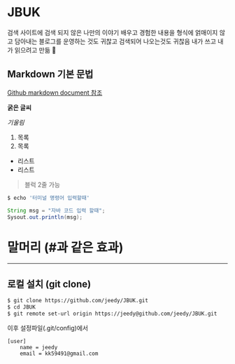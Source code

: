 # JBUK

검색 사이트에 검색 되지 않은 나만의 이야기
배우고 경험한 내용을 형식에 얽매이지 않고 담아내는
블로그를 운영하는 것도 귀찮고 검색되어 나오는것도 귀찮음
내가 쓰고 내가 읽으려고 만듦 :dromedary_camel:

## Markdown 기본 문법

[Github markdown document 참조](https://guides.github.com/features/mastering-markdown/)

**굵은 글씨**

*기울림*

1. 목록
1. 목록

- 리스트
- 리스트

> 블럭
2줄 가능

```bash
$ echo '터미널 명령어 입력할때'
```

```java
String msg = "자바 코드 입력 할때";
Sysout.out.println(msg);
```

말머리 (#과 같은 효과)
======

----

## 로컬 설치 (git clone)
```bash
$ git clone https://github.com/jeedy/JBUK.git
$ cd JBUK
$ git remote set-url origin https://jeedy@github.com/jeedy/JBUK.git
```
이후 설정파일(.git/config)에서 
```
[user]
	name = jeedy
	email = kk59491@gmail.com
```